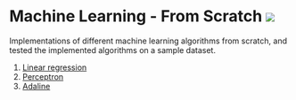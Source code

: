 # Machine Learning - From Scratch <img src="https://img.icons8.com/external-flaticons-lineal-color-flat-icons/64/null/external-machine-learning-automation-technology-flaticons-lineal-color-flat-icons-2.png"/>
Implementations of different machine learning algorithms from scratch, and tested the implemented algorithms on a sample dataset.

1. <a href="https://github.com/miraehab/ML-From-Scratch/tree/main/LinearRegression">Linear regression</a>
2. <a href="https://github.com/miraehab/ML-From-Scratch/tree/main/Perceptron">Perceptron</a>
3. <a href="https://github.com/miraehab/ML-From-Scratch/tree/main/Adaline">Adaline</a>
